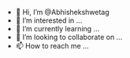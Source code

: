 - 👋 Hi, I’m @Abhishekshwetag
- 👀 I’m interested in ...
- 🌱 I’m currently learning ...
- 💞️ I’m looking to collaborate on ...
- 📫 How to reach me ...

<!---
Abhishekshwetag/Abhishekshwetag is a ✨ special ✨ repository because its `README.md` (this file) appears on your GitHub profile.
You can click the Preview link to take a look at your changes.
--->
